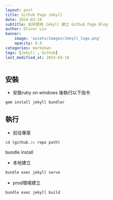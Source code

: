 ```yaml
---
layout: post
title: Github Page Jekyll
date: 2024-03-18
subtitle: 如何使用 Jekyll 建立 Github Page Blog
author: Oliver Liu
banner:
    image: 'assets/images/Jekyll_logo.png'
    opacity: 0.9
categories: markdown
tags: [Jekyll , Github]
last_modified_at: 2024-03-18
--- 
```



## 安裝
- 安裝ruby on windows 後執行以下指令
``` js
gem install jekyll bundler
```

## 執行

- 前往專案
``` js
cd (github.io repo path)
```
bundle install
- 本地建立
``` js
bundle exec jekyll serve
```

- prod環境建立
``` js
bundle exec jekyll build
```




